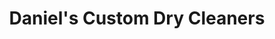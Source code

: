 ---
title: "Daniel's Custom Dry Cleaners"
url: /cedarhurst/daniels-custom-dry-cleaners/
shop: laundry
---